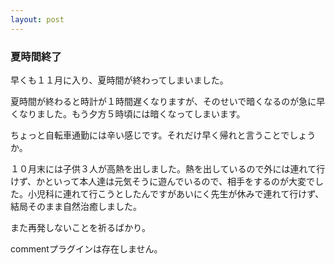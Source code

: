 ```yaml
---
layout: post
---
```

<h3>夏時間終了</h3>
<p>早くも１１月に入り、夏時間が終わってしまいました。</p>
<p>夏時間が終わると時計が１時間遅くなりますが、そのせいで暗くなるのが急に早くなりました。もう夕方５時頃には暗くなってしまいます。</p>
<p>ちょっと自転車通勤には辛い感じです。それだけ早く帰れと言うことでしょうか。</p>
<p>１０月末には子供３人が高熱を出しました。熱を出しているので外には連れて行けず、かといって本人達は元気そうに遊んでいるので、相手をするのが大変でした。小児科に連れて行こうとしたんですがあいにく先生が休みで連れて行けず、結局そのまま自然治癒しました。</p>
<p>また再発しないことを祈るばかり。</p>
<p><span class="error">commentプラグインは存在しません。</span> </p>
